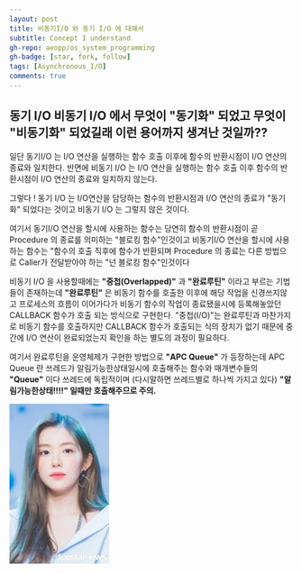 ```yaml
---
layout: post
title: 비동기I/O 와 동기 I/O 에 대해서
subtitle: Concept I understand
gh-repo: aeopp/os_system_programming
gh-badge: [star, fork, follow]
tags: [Asynchronous_I/O]
comments: true
---
```


## 동기 I/O 비동기 I/O 에서 무엇이 "동기화" 되었고 무엇이 "비동기화" 되었길래 이런 용어까지 생겨난 것일까??
일단 동기I/O 는 I/O 연산을 실행하는 함수 호출 이후에 함수의 반환시점이 I/O 연산의 종료와 일치한다.
반면에 비동기 I/O 는 I/O 연산을 실행하는 함수 호출 이후 함수의 반환시점이 I/O 연산의 종료와 일치하지 않는다.

그렇다 ! 동기 I/O 는 I/O연산을 담당하는 함수의 반환시점과 I/O 연산의 종료가 "동기화" 되었다는 것이고
        비동기 I/O 는 그렇지 않은 것이다.

여기서 동기I/O 연산을 할시에 사용하는 함수는 당연히 함수의 반환시점이 곧 Procedure 의 종료를 의미하는 "블로킹 함수"인것이고
      비동기I/O 연산을 할시에 사용하는 함수는 "함수의 호출 직후에 함수가 반환되며 Procedure 의 종료는 다른 방법으로 Caller가 전달받아야 하는 "넌 블로킹 함수"인것이다

비동기 I/O 을 사용할때에는 **"중첩(Overlapped)"** 과 **"완료루틴"** 이라고 부르는 기법들이 존재하는데
**"완료루틴"** 은 비동기 함수를 호출한 이후에 해당 작업을 신경쓰지않고 프로세스의 흐름이 이어가다가 
비동기 함수의 작업이 종료됐을시에 등록해놓았던 CALLBACK 함수가 호출 되는 방식으로 구현한다.
"중첩(I/O)"는 완료루틴과 마찬가지로 비동기 함수를 호출하지만 CALLBACK 함수가 호출되는 식의 장치가 없기 때문에
중간에 I/O 연산이 완료되었는지 확인을 하는 별도의 과정이 필요하다.

여기서 완료루틴을 운영체제가 구현한 방법으로 **"APC Queue"** 가 등장하는데
APC Queue 란 쓰레드가 알림가능한상태일시에 호출해주는 함수와 매개변수들의 **"Queue"** 이다
쓰레드에 독립적이며 (다시말하면 쓰레드별로 하나씩 가지고 있다) **"알림가능한상태!!!!" 일때만 호출해주므로 주의.**

![Lin](assets/img/Lin.png)


